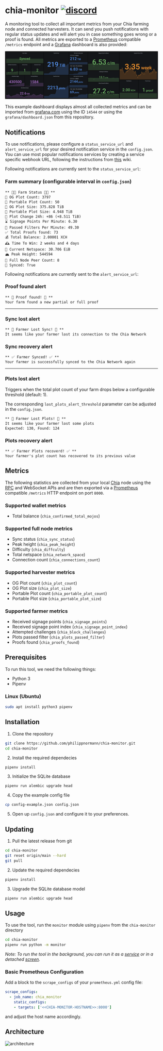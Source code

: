 # chia-monitor [![discord](https://img.shields.io/discord/845771315118080020.svg?label=&logo=discord&logoColor=ffffff&color=7389D8&labelColor=6A7EC2)](https://discord.gg/K5KyD9mXDh)

A monitoring tool to collect all important metrics from your Chia farming node and connected harvesters. It can send you push notifications with regular status updates and will alert you in case something goes wrong or a proof is found. All metrics are exported to a [Prometheus](https://prometheus.io) compatible `/metrics` endpoint and a [Grafana](https://grafana.com/) dashboard is also provided:

![grafana](.readme/grafana.png)

This example dashboard displays almost all collected metrics and can be imported from [grafana.com](https://grafana.com/grafana/dashboards/14544) using the ID `14544` or using the `grafana/dashboard.json` from this repository.

## Notifications
To use notifications, please configure a `status_service_url` and `alert_service_url` for your desired notification service in the `config.json`. You can use most popular notifications services by creating a service specific webhook URL, following the instructions from [this](https://github.com/caronc/apprise/wiki) wiki.

Following notifications are currently sent to the `status_service_url`:
### Farm summary (configurable interval in `config.json`)
```
** 👨‍🌾 Farm Status 👩‍🌾 **
🌾 OG Plot Count: 3797
🌾 Portable Plot Count: 50
🧺 OG Plot Size: 375.828 TiB
🧺 Portable Plot Size: 4.948 TiB
🚜 Plot Change 24h: +86 (+8.511 TiB)
⌛️ Signage Points Per Minute: 6.30
🔎 Passed Filters Per Minute: 49.30
✅ Total Proofs found: 73
💰 Total Balance: 2.00001 XCH
🕰️ Time To Win: 2 weeks and 4 days
💾 Current Netspace: 30.706 EiB
🏔️ Peak Height: 544594
📶 Full Node Peer Count: 8
🔄 Synced: True
```
Following notifications are currently sent to the `alert_service_url`:

### Proof found alert
```
** 🤑 Proof found! 🤑 **
Your farm found a new partial or full proof
```
---
### Sync lost alert
```
** 🚨 Farmer Lost Sync! 🚨 **
It seems like your farmer lost its connection to the Chia Network
```
### Sync recovery alert
```
** ✅ Farmer Synced! ✅ **
Your farmer is successfully synced to the Chia Network again
```
---
### Plots lost alert
Triggers when the total plot count of your farm drops below a configurable threshold (default: 1).

The corresponding `lost_plots_alert_threshold` parameter can be adjusted in the `config.json`.
```
** 🚨 Farmer Lost Plots! 🚨 **
It seems like your farmer lost some plots
Expected: 130, Found: 124
```
### Plots recovery alert
```
** ✅ Farmer Plots recoverd! ✅ **
Your farmer's plot count has recovered to its previous value
```

## Metrics
The following statistics are collected from your local [Chia](https://chia.net) node using the [RPC](https://github.com/Chia-Network/chia-blockchain/wiki/RPC-Interfaces) and WebSocket APIs and are then exported via a [Prometheus](https://prometheus.io) compatible `/metrics` HTTP endpoint on port `8000`.

### Supported wallet metrics
- Total balance (`chia_confirmed_total_mojos`)

### Supported full node metrics
- Sync status (`chia_sync_status`)
- Peak height (`chia_peak_height`)
- Difficulty (`chia_diffculty`)
- Total netspace (`chia_network_space`)
- Connection count (`chia_connections_count`)

### Supported harvester metrics
- OG Plot count (`chia_plot_count`)
- OG Plot size (`chia_plot_size`)
- Portable Plot count (`chia_portable_plot_count`)
- Portable Plot size (`chia_portable_plot_size`)

### Supported farmer metrics
- Received signage points (`chia_signage_points`)
- Received signage point index (`chia_signage_point_index`)
- Attempted challenges (`chia_block_challenges`)
- Plots passed filter (`chia_plots_passed_filter`)
- Proofs found (`chia_proofs_found`)

## Prerequisites
To run this tool, we need the following things:
- Python 3
- Pipenv

### Linux (Ubuntu)
```bash
sudo apt install python3 pipenv
```
## Installation
1. Clone the repository
```bash
git clone https://github.com/philippnormann/chia-monitor.git
cd chia-monitor
```
2. Install the required dependecies
```bash
pipenv install 
```
3. Initialize the SQLite database
```bash
pipenv run alembic upgrade head
```
4. Copy the example config file
```bash
cp config-example.json config.json
```
5. Open up `config.json` and configure it to your preferences.

## Updating
1. Pull the latest release from git
```bash
cd chia-monitor
git reset origin/main --hard
git pull
```
2. Update the required dependecies
```bash
pipenv install
```
3. Upgrade the SQLite database model
```bash
pipenv run alembic upgrade head
```
## Usage
To use the tool, run the `monitor` module using `pipenv` from the `chia-monitor` directory
```bash
cd chia-monitor
pipenv run python -m monitor
```
_Note: To run the tool in the background, you can run it as a [service](https://wiki.archlinux.org/title/systemd#Writing_unit_files) or in a detached [screen](https://wiki.archlinux.org/title/GNU_Screen)._

### Basic Prometheus Configuration
Add a block to the `scrape_configs` of your `prometheus.yml` config file:
```yaml
scrape_configs:
  - job_name: chia_monitor
    static_configs:
    - targets: ['<<CHIA-MONITOR-HOSTNAME>>:8000']
```
and adjust the host name accordingly.

## Architecture
![architecture](.readme/architecture.svg)